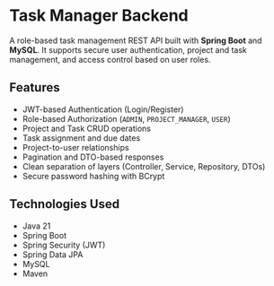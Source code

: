 # Task Manager Backend

A role-based task management REST API built with **Spring Boot** and **MySQL**. It supports secure user authentication, project and task management, and access control based on user roles.

## Features

- JWT-based Authentication (Login/Register)
- Role-based Authorization (`ADMIN`, `PROJECT_MANAGER`, `USER`)
- Project and Task CRUD operations
- Task assignment and due dates
- Project-to-user relationships
- Pagination and DTO-based responses
- Clean separation of layers (Controller, Service, Repository, DTOs)
- Secure password hashing with BCrypt

## Technologies Used

- Java 21
- Spring Boot
- Spring Security (JWT)
- Spring Data JPA
- MySQL
- Maven


